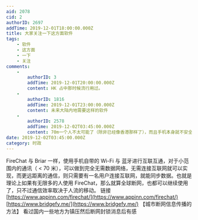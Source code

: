 ```yaml
---
aid: 2078
cid: 2
authorID: 2697
addTime: 2019-12-01T18:00:00.000Z
title: 大家关注一下这方面软件
tags:
    - 软件
    - 这方面
    - 一下
    - 关注
comments:
    -
        authorID: 3
        addTime: 2019-12-01T20:00:00.000Z
        content: HK 占中那时候流行用过。
    -
        authorID: 1816
        addTime: 2019-12-01T23:00:00.000Z
        content: 未来大陆内地需要这样的软件
    -
        authorID: 2578
        addTime: 2019-12-02T03:45:00.000Z
        content: 70m一个人不太可能了（除非已经像香港那样了），而且手机本身就不安全
date: 2019-12-02T03:45:00.000Z
category: 时政
---
```


FireChat 与 Briar 一样，使用手机自带的 Wi-Fi 与 蓝牙进行互联互通，对于小范围内的通讯（ < 70 米），可以做到完全无需数据网络，无需连接互联网就可以实现，而更远距离的通信，则只需要有一名用户连接互联网，就能同步数据。也就是理论上如果有无限多的人使用 FireChat，那么就算全球断网，也都可以继续使用了，只不过通信效率取决于人流的移动。 链接 [https://www.appinn.com/firechat/](https://www.appinn.com/firechat/) [https://www.bridgefy.me/](https://www.bridgefy.me/) 【城市断网信息传播的方法】 看过国内一些地方为镇压然后断网封锁消息后有感
